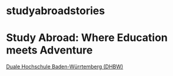 # studyabroadstories
<!DOCTYPE html>
<html>
<body>
    <h1>Study Abroad: Where Education meets Adventure</h1>
</body>
<a href="https://www.dhbw-stuttgart.de/">Duale Hochschule Baden-Würrtemberg (DHBW)</a>
</html>
